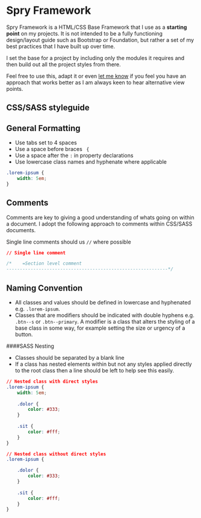 Spry Framework
==============

Spry Framework is a HTML/CSS Base Framework that I use as a **starting point** on my projects.
It is not intended to be a fully functioning design/layout guide such as Bootstrap or Foundation, but rather a set of my best practices that I have built up over time. 

I set the base for a project by including only the modules it requires and then build out all the project styles from there.

Feel free to use this, adapt it or even <a href="mailto:me@lyndendesigns.com">let me know</a> if you feel you have an approach that works better as I am always keen to hear alternative view points.

CSS/SASS styleguide
--------------------

## General Formatting

- Use tabs set to 4 spaces
- Use a space before braces ` {`
- Use a space after the `:` in property declarations
- Use lowercase class names and hyphenate where applicable

``` css
.lorem-ipsum {
	width: 5em;
}
```

## Comments
Comments are key to giving a good understanding of whats going on within a document. I adopt the following approach to comments within CSS/SASS documents.

Single line comments should us `//` where possible

``` css
// Single line comment

/*    =Section level comment
------------------------------------------------------------*/
```

## Naming Convention
- All classes and values should be defined in lowercase and hyphenated e.g. `.lorem-ipsum`. 
- Classes that are modifiers should be indicated with double hyphens e.g. `.btn--s` or `.btn--primary`. A modifier is a class that alters the styling of a base class in some way, for example setting the size or urgency of a button.

####SASS Nesting
- Classes should be separated by a blank line
- If a class has nested elements within but not any styles applied directly to the root class then a line should be left to help see this easily.

``` css
// Nested class with direct styles
.lorem-ipsum {
    width: 5em;
    
    .dolor {
        color: #333;
    }
    
    .sit {
        color: #fff;
    }
}
```

``` css
// Nested class without direct styles
.lorem-ipsum {

    .dolor {
        color: #333;
    }
    
    .sit {
        color: #fff;
    }
}
```

    

